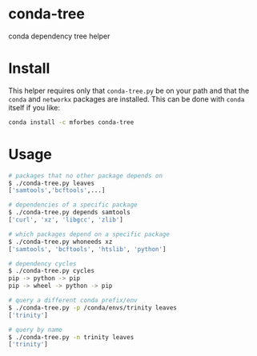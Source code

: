 
# conda-tree

conda dependency tree helper

# Install

This helper requires only that `conda-tree.py` be on your path and
that the `conda` and `networkx` packages are installed.  This can be
done with `conda` itself if you like:

```bash
conda install -c mforbes conda-tree
```

# Usage

```bash
# packages that no other package depends on
$ ./conda-tree.py leaves
['samtools','bcftools',...]

# dependencies of a specific package
$ ./conda-tree.py depends samtools
['curl', 'xz', 'libgcc', 'zlib']

# which packages depend on a specific package
$ ./conda-tree.py whoneeds xz
['samtools', 'bcftools', 'htslib', 'python']

# dependency cycles
$ ./conda-tree.py cycles
pip -> python -> pip
pip -> wheel -> python -> pip

# query a different conda prefix/env
$ ./conda-tree.py -p /conda/envs/trinity leaves
['trinity']

# query by name
$ ./conda-tree.py -n trinity leaves
['trinity']
```
